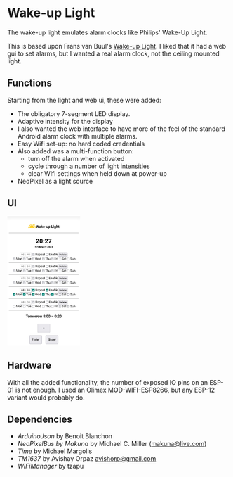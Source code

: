 # Wake-up Light

The wake-up light emulates  alarm clocks like Philips' Wake-Up Light.

This is based upon Frans van Buul's [Wake-up Light][Wake-up Light].
I liked that it had a web gui to set alarms, but I wanted a real alarm clock, not the ceiling mounted light.

## Functions
Starting from the light and web ui, these were added:

- The obligatory 7-segment LED display.
- Adaptive intensity for the display
- I also wanted the web interface to have more of the feel of the standard Android alarm clock with multiple alarms.
- Easy Wifi set-up: no hard coded credentials
- Also added was a multi-function button:
    - turn off the alarm when activated
    - cycle through a number of light intensities
    - clear Wifi settings when held down at power-up
- NeoPixel as a light source

## UI
<img src="docs/ui.png" width="33%" height="33%">

## Hardware
With all the added functionality, the number of exposed IO pins on an ESP-01 is not enough.
I used an Olimex MOD-WIFI-ESP8266, but any ESP-12 variant would probably do.

## Dependencies

- _ArduinoJson_ by Benoit Blanchon
- _NeoPixelBus by Makuna_ by Michael C. Miller (makuna@live.com)
- _Time_ by Michael Margolis
- _TM1637_ by Avishay Orpaz <avishorp@gmail.com>
- _WiFiManager_ by tzapu

[Wake-up Light]: https://www.instructables.com/id/Wake-up-Ceiling-Light/
